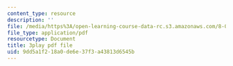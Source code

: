```yaml
---
content_type: resource
description: ''
file: /media/https%3A/open-learning-course-data-rc.s3.amazonaws.com/8-01sc-classical-mechanics-fall-2016/9dd5a1f218a0de6e37f3a43813d6545b_JTePtoM_MeM.pdf
file_type: application/pdf
resourcetype: Document
title: 3play pdf file
uid: 9dd5a1f2-18a0-de6e-37f3-a43813d6545b
---
```

